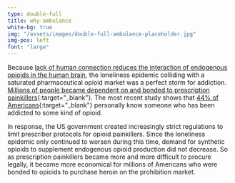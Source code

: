 ```yaml
---
type: double-full
title: why-ambulance
white-bg: true
img: "/assets/images/double-full-ambulance-placeholder.jpg"
img-pos: left
font: "large"
---
```


Because <span class="emphasized-header">[lack of human connection reduces the interaction of endogenous opioids in the human brain](/science-of-connection/)</span>, the loneliness epidemic colliding with a saturated pharmaceutical opioid market was a perfect storm for addiction. <span class="emphasized-header">[Millions of people became dependent on and bonded to prescription painkillers](https://www.youtube.com/watch?v=5pdPrQFjo2o){:target="_blank"}</span>. The most recent study shows that <span class="emphasized-header">[44% of Americans](https://www.ncadd.org/blogs/in-the-news/44-of-americans-know-someone-who-has-been-addicted-to-prescription-painkillers){:target="_blank"}</span> personally know someone who has been addicted to some kind of opioid.

In response, the US government created increasingly strict regulations to limit prescriber protocols for opioid painkillers. Since the loneliness epidemic only continued to worsen during this time, demand for synthetic opioids to supplement endogenous opioid production did not decrease. So as prescription painkillers became more and more difficult to procure legally, it became more economical for millions of Americans who were bonded to opioids to purchase heroin on the prohibition market.
